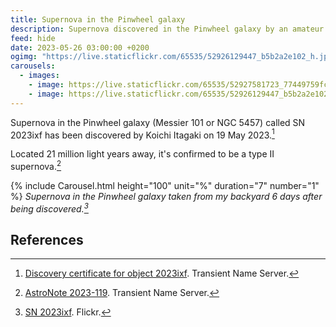```yaml
---
title: Supernova in the Pinwheel galaxy
description: Supernova discovered in the Pinwheel galaxy by an amateur astronomer
feed: hide
date: 2023-05-26 03:00:00 +0200
ogimg: "https://live.staticflickr.com/65535/52926129447_b5b2a2e102_h.jpg"
carousels:
  - images:
    - image: https://live.staticflickr.com/65535/52927581723_77449759fc_h.jpg
    - image: https://live.staticflickr.com/65535/52926129447_b5b2a2e102_h.jpg
---
```


Supernova in the Pinwheel galaxy (Messier 101 or NGC 5457) called SN 2023ixf has been discovered by Koichi Itagaki on 19 May 2023.[^1]

Located 21 million light years away, it's confirmed to be a type II supernova.[^2]

{% include Carousel.html height="100" unit="%" duration="7" number="1" %}
*Supernova in the Pinwheel galaxy taken from my backyard 6 days after being discovered.[^3]*

## References

[^1]: [Discovery certificate for object 2023ixf](https://www.wis-tns.org/object/2023ixf/discovery-cert). Transient Name Server.
[^2]: [AstroNote 2023-119](https://www.wis-tns.org/astronotes/astronote/2023-119). Transient Name Server.
[^3]: [SN 2023ixf](https://www.flickr.com/photos/edoardo_tosin/albums/72177720308577781). Flickr.